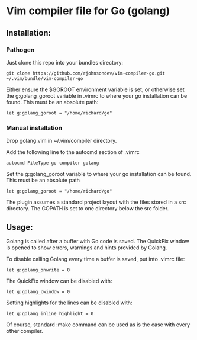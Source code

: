 Vim compiler file for Go (golang)
=================================

Installation:
-------------

### Pathogen

Just clone this repo into your bundles directory:

    git clone https://github.com/rjohnsondev/vim-compiler-go.git ~/.vim/bundle/vim-compiler-go

Either ensure the $GOROOT environment variable is set, or otherwise set the
g:golang_goroot variable in .vimrc to where your go installation can be found.
This must be an absolute path:

    let g:golang_goroot = "/home/richard/go"

### Manual installation

Drop golang.vim in ~/.vim/compiler directory.

Add the following line to the autocmd section of .vimrc

    autocmd FileType go compiler golang

Set the g:golang_goroot variable to where your go installation can be
found.  This must be an absolute path

    let g:golang_goroot = "/home/richard/go"

The plugin assumes a standard project layout with the files stored in a
src directory.  The GOPATH is set to one directory below the src folder.

Usage:
------

Golang is called after a buffer with Go code is saved. The QuickFix
window is opened to show errors, warnings and hints provided by Golang.

To disable calling Golang every time a buffer is saved, put into .vimrc file:

    let g:golang_onwrite = 0

The QuickFix window can be disabled with:

    let g:golang_cwindow = 0

Setting highlights for the lines can be disabled with:

    let g:golang_inline_highlight = 0

Of course, standard :make command can be used as is the case with every
other compiler.

